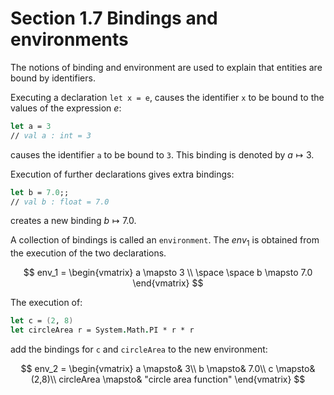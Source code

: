 ﻿# Section 1.7 Bindings and environments

The notions of binding and environment are used
to explain that entities are bound by identifiers.

Executing a declaration `let x = e`, causes the identifier `x` to be bound to the values of the expression $e$:

```fsharp
let a = 3
// val a : int = 3
```

causes the identifier `a` to be bound to `3`. This binding is denoted by $a \mapsto 3$.

Execution of further declarations gives extra bindings:

```fsharp
let b = 7.0;;
// val b : float = 7.0
```

creates a new binding $b \mapsto 7.0$.

A collection of bindings is called an `environment`. The $env_1$ is obtained from the execution of the two declarations.

$$
env_1 =
\begin{vmatrix}
a \mapsto 3 \\
\space \space b \mapsto 7.0
\end{vmatrix}
$$

The execution of:

```fsharp
let c = (2, 8)
let circleArea r = System.Math.PI * r * r
```

add the bindings for `c` and `circleArea` to the new environment:

$$
env_2 =
\begin{vmatrix}
a \mapsto& 3\\
b \mapsto& 7.0\\
c \mapsto& (2,8)\\
circleArea \mapsto& "circle area function"
\end{vmatrix}
$$
